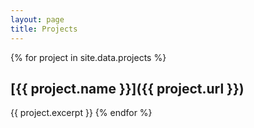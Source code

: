 ```yaml
---
layout: page
title: Projects
---
```

{% for project in site.data.projects %}
## [{{ project.name }}]({{ project.url }})

{{ project.excerpt }}
{% endfor %}
